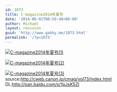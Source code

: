 ```yaml
---
id: 1073
title: C-magazine2014年夏号
date: '2014-06-01T08:59:40+08:00'
author: Michael
layout: revision
guid: 'http://www.gakky.me/1073.html'
permalink: '/?p=1073'
---
```


[![C-magazine2014年夏号(1)](http://www.yui-aragaki.org/wp-content/uploads/2014/06/C-magazine2014年夏号1.png)](http://www.yui-aragaki.org/wp-content/uploads/2014/06/C-magazine2014年夏号1.png)

[![C-magazine2014年夏号(2)](http://www.yui-aragaki.org/wp-content/uploads/2014/06/C-magazine2014年夏号2.png)](http://www.yui-aragaki.org/wp-content/uploads/2014/06/C-magazine2014年夏号2.png)

[![C-magazine2014年夏号(3)](http://www.yui-aragaki.org/wp-content/uploads/2014/06/C-magazine2014年夏号3.jpg)](http://www.yui-aragaki.org/wp-content/uploads/2014/06/C-magazine2014年夏号3.jpg)  
source:http://cweb.canon.jp/cmag/vol73/index.html  
DL:http://pan.baidu.com/s/1pJsK5Zl